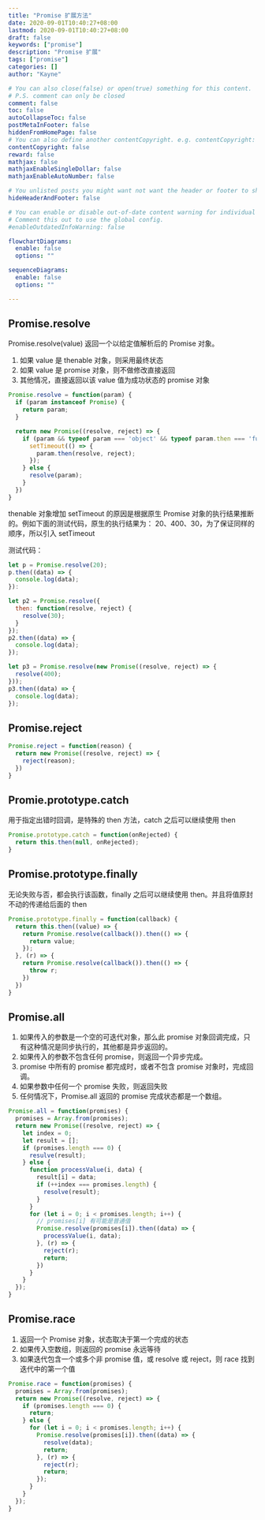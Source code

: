 ```yaml
---
title: "Promise 扩展方法"
date: 2020-09-01T10:40:27+08:00
lastmod: 2020-09-01T10:40:27+08:00
draft: false
keywords: ["promise"]
description: "Promise 扩展"
tags: ["promise"]
categories: []
author: "Kayne"

# You can also close(false) or open(true) something for this content.
# P.S. comment can only be closed
comment: false
toc: false
autoCollapseToc: false
postMetaInFooter: false
hiddenFromHomePage: false
# You can also define another contentCopyright. e.g. contentCopyright: "This is another copyright."
contentCopyright: false
reward: false
mathjax: false
mathjaxEnableSingleDollar: false
mathjaxEnableAutoNumber: false

# You unlisted posts you might want not want the header or footer to show
hideHeaderAndFooter: false

# You can enable or disable out-of-date content warning for individual post.
# Comment this out to use the global config.
#enableOutdatedInfoWarning: false

flowchartDiagrams:
  enable: false
  options: ""

sequenceDiagrams: 
  enable: false
  options: ""

---
```


<!--more-->

## Promise.resolve

Promise.resolve(value) 返回一个以给定值解析后的 Promise 对象。

1. 如果 value 是 thenable 对象，则采用最终状态
2. 如果 value 是 promise 对象，则不做修改直接返回
3. 其他情况，直接返回以该 value 值为成功状态的 promise 对象

```js
Promise.resolve = function(param) {
  if (param instanceof Promise) {
    return param;
  }

  return new Promise((resolve, reject) => {
    if (param && typeof param === 'object' && typeof param.then === 'function') {
      setTimeout(() => {
        param.then(resolve, reject);
      });
    } else {
      resolve(param);
    }
  })
}
```

thenable 对象增加 setTimeout 的原因是根据原生 Promise 对象的执行结果推断的。例如下面的测试代码，原生的执行结果为：
20、400、30，为了保证同样的顺序，所以引入 setTimeout

测试代码：

```js
let p = Promise.resolve(20);
p.then((data) => {
  console.log(data);
}):

let p2 = Promise.resolve({
  then: function(resolve, reject) {
    resolve(30);
  }
});
p2.then((data) => {
  console.log(data);
});

let p3 = Promise.resolve(new Promise((resolve, reject) => {
  resolve(400);
}));
p3.then((data) => {
  console.log(data);
});
```

## Promise.reject

```js
Promise.reject = function(reason) {
  return new Promise((resolve, reject) => {
    reject(reason);
  })
}
```

## Promie.prototype.catch

用于指定出错时回调，是特殊的 then 方法，catch 之后可以继续使用 then

```js
Promise.prototype.catch = function(onRejected) {
  return this.then(null, onRejected);
}
```

## Promise.prototype.finally

无论失败与否，都会执行该函数，finally 之后可以继续使用 then。并且将值原封不动的传递给后面的 then

```js
Promise.prototype.finally = function(callback) {
  return this.then((value) => {
    return Promise.resolve(callback()).then(() => {
      return value;
    });
  }, (r) => {
    return Promise.resolve(callback()).then(() => {
      throw r;
    })
  })
}
```

## Promise.all

1. 如果传入的参数是一个空的可迭代对象，那么此 promise 对象回调完成，只有这种情况是同步执行的，其他都是异步返回的。
2. 如果传入的参数不包含任何 promise，则返回一个异步完成。
3. promise 中所有的 promise 都完成时，或者不包含 promise 对象时，完成回调。
4. 如果参数中任何一个 promise 失败，则返回失败
5. 任何情况下，Promise.all 返回的 promise 完成状态都是一个数组。

```js
Promise.all = function(promises) {
  promises = Array.from(promises);
  return new Promise((resolve, reject) => {
    let index = 0;
    let result = [];
    if (promises.length === 0) {
      resulve(result);
    } else {
      function processValue(i, data) {
        result[i] = data;
        if (++index === promises.length) {
          resolve(result);
        }
      }
      for (let i = 0; i < promises.length; i++) {
        // promises[i] 有可能是普通值
        Promise.resolve(promises[i]).then((data) => {
          processValue(i, data);
        }, (r) => {
          reject(r);
          return;
        })
      }
    }
  });
}
```

## Promise.race

1. 返回一个 Promise 对象，状态取决于第一个完成的状态
2. 如果传入空数组，则返回的 promise 永远等待
3. 如果迭代包含一个或多个非 promise 值，或 resolve 或 reject，则 race 找到迭代中的第一个值

```js
Promise.race = function(promises) {
  promises = Array.from(promises);
  return new Promise((resolve, reject) => {
    if (promises.length === 0) {
      return;
    } else {
      for (let i = 0; i < promises.length; i++) {
        Promise.resolve(promises[i]).then((data) => {
          resolve(data);
          return;
        }, (r) => {
          reject(r);
          return;
        });
      }
    }
  });
}
```